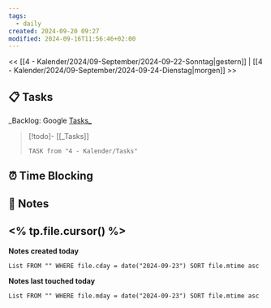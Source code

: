```yaml
---
tags:
  - daily
created: 2024-09-20 09:27
modified: 2024-09-16T11:56:46+02:00
---
```

<< [[4 - Kalender/2024/09-September/2024-09-22-Sonntag|gestern]]  | [[4 - Kalender/2024/09-September/2024-09-24-Dienstag|morgen]] >>
## 📋 Tasks
_Backlog: Google [Tasks_](https://calendar.google.com/calendar/u/0/r/tasks)

> [!todo]- [[_Tasks]]
> ```dataview
> TASK from "4 - Kalender/Tasks"
> ```
## ⏰ Time Blocking
## 📝 Notes

<% tp.file.cursor() %>
---

**Notes created today**
```dataview
List FROM "" WHERE file.cday = date("2024-09-23") SORT file.mtime asc
```

 **Notes last touched today**
 
```dataview
List FROM "" WHERE file.mday = date("2024-09-23") SORT file.mtime asc
```